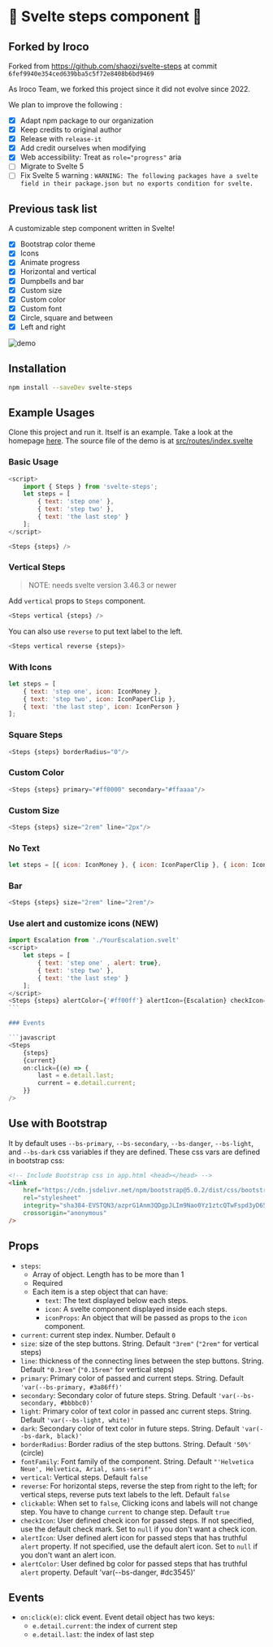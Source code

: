 # 🐾 Svelte steps component 🐾

## Forked by Iroco

Forked from https://github.com/shaozi/svelte-steps at commit `6fef9940e354ced639bba5c5f72e8408b6bd9469`

As Iroco Team, we forked this project since it did not evolve since 2022.

We plan to improve the following :

- [x] Adapt npm package to our organization
- [x] Keep credits to original author
- [x] Release with `release-it`
- [x] Add credit ourselves when modifying
- [x] Web accessibility: Treat as `role="progress"` aria
- [ ] Migrate to Svelte 5
- [ ] Fix Svelte 5 warning : `WARNING: The following packages have a svelte field in their package.json but no exports condition for svelte.`

## Previous task list

A customizable step component written in Svelte!

- [x] Bootstrap color theme
- [x] Icons
- [x] Animate progress
- [x] Horizontal and vertical
- [x] Dumpbells and bar
- [x] Custom size
- [x] Custom color
- [x] Custom font
- [x] Circle, square and between
- [x] Left and right

![demo](static/demo.png)

## Installation

```sh
npm install --saveDev svelte-steps
```

## Example Usages

Clone this project and run it. Itself is an example. Take a look at the homepage [here](https://svelte-steps.web.app).
The source file of the demo is at [src/routes/index.svelte](src/routes/index.svelte)

### Basic Usage

```javascript
<script>
    import { Steps } from 'svelte-steps';
    let steps = [
        { text: 'step one' },
        { text: 'step two' },
        { text: 'the last step' }
    ];
</script>

<Steps {steps} />
```

### Vertical Steps

> NOTE: needs svelte version 3.46.3 or newer

Add `vertical` props to `Steps` component.

```javascript
<Steps vertical {steps} />
```

You can also use `reverse` to put text label to the left.

```javascript
<Steps vertical reverse {steps}>
```

### With Icons

```javascript
let steps = [
	{ text: 'step one', icon: IconMoney },
	{ text: 'step two', icon: IconPaperClip },
	{ text: 'the last step', icon: IconPerson }
];
```

### Square Steps

```javascript
<Steps {steps} borderRadius="0"/>
```

### Custom Color

```javascript
<Steps {steps} primary="#ff0000" secondary="#ffaaaa"/>
```

### Custom Size

```javascript
<Steps {steps} size="2rem" line="2px"/>
```

### No Text

```javascript
let steps = [{ icon: IconMoney }, { icon: IconPaperClip }, { icon: IconPerson }];
```

### Bar

```javascript
<Steps {steps} size="2rem" line="2rem"/>
```

### Use alert and customize icons (**NEW**)

````javascript
import Escalation from './YourEscalation.svelt'
<script>
    let steps = [
        { text: 'step one' , alert: true},
        { text: 'step two' },
        { text: 'the last step' }
    ];
</script>
<Steps {steps} alertColor={'#ff00ff'} alertIcon={Escalation} checkIcon={null}>
```

### Events

```javascript
<Steps
    {steps}
    {current}
    on:click={(e) => {
        last = e.detail.last;
        current = e.detail.current;
    }}
/>
````

## Use with Bootstrap

It by default uses `--bs-primary`, `--bs-secondary`, `--bs-danger`, `--bs-light`, and `--bs-dark` css variables if they are defined. These css vars are defined in bootstrap css:

```html
<!-- Include Bootstrap css in app.html <head></head> -->
<link
	href="https://cdn.jsdelivr.net/npm/bootstrap@5.0.2/dist/css/bootstrap.min.css"
	rel="stylesheet"
	integrity="sha384-EVSTQN3/azprG1Anm3QDgpJLIm9Nao0Yz1ztcQTwFspd3yD65VohhpuuCOmLASjC"
	crossorigin="anonymous"
/>
```

## Props

- `steps`:
  - Array of object. Length has to be more than 1
  - Required
  - Each item is a step object that can have:
    - `text`: The text displayed below each steps.
    - `icon`: A svelte component displayed inside each steps.
    - `iconProps`: An object that will be passed as props to the `icon` component.
- `current`: current step index. Number. Default `0`
- `size`: size of the step buttons. String. Default `"3rem"` (`"2rem"` for vertical steps)
- `line`: thickness of the connecting lines between the step buttons. String. Default `"0.3rem"` (`"0.15rem"` for vertical steps)
- `primary`: Primary color of passed and current steps. String. Default `'var(--bs-primary, #3a86ff)'`
- `secondary`: Secondary color of future steps. String. Default `'var(--bs-secondary, #bbbbc0)'`
- `light`: Primary color of text color in passed anc current steps. String. Default `'var(--bs-light, white)'`
- `dark`: Secondary color of text color in future steps. String. Default `'var(--bs-dark, black)'`
- `borderRadius`: Border radius of the step buttons. String. Default `'50%'` (circle)
- `fontFamily`: Font family of the component. String. Default `"'Helvetica Neue', Helvetica, Arial, sans-serif"`
- `vertical`: Vertical steps. Default `false`
- `reverse`: For horizontal steps, reverse the step from right to the left; for vertical steps, reverse puts text labels to the left. Default `false`
- `clickable`: When set to `false`, Clicking icons and labels will not change step. You have to change `current` to change step. Default `true`
- `checkIcon`: User defined check icon for passed steps. If not specified, use the default check mark. Set to `null` if you don't want a check icon.
- `alertIcon`: User defined alert icon for passed steps that has truthful `alert` property. If not specified, use the default alert icon. Set to `null` if you don't want an alert icon.
- `alertColor`: User defined bg color for passed steps that has truthful `alert` property. Default 'var(--bs-danger, #dc3545)'

## Events

- `on:click(e)`: click event. Event detail object has two keys:
  - `e.detail.current`: the index of current step
  - `e.detail.last`: the index of last step
